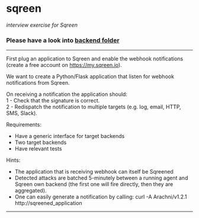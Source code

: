 # sqreen
*interview exercise for Sqreen*

### Please have a look into [backend folder](backend)

---
First plug an application to Sqreen and enable the webhook notifications (create a free account on https://my.sqreen.io).

We want to create a Python/Flask application that listen for webhook notifications from Sqreen.

On receiving a notification the application should:  
1 - Check that the signature is correct.  
2 - Redispatch the notification to multiple targets (e.g. log, email, HTTP, SMS, Slack).

Requirements:  
- Have a generic interface for target backends  
- Two target backends  
- Have relevant tests

Hints:  
- The application that is receiving webhook can itself be Sqreened  
- Detected attacks are batched 5-minutely between a running agent and Sqreen own backend (the first one will fire directly, then they are aggregated).  
- One can easily generate a notification by calling: curl -A Arachni/v1.2.1 http://sqreened_application

---
